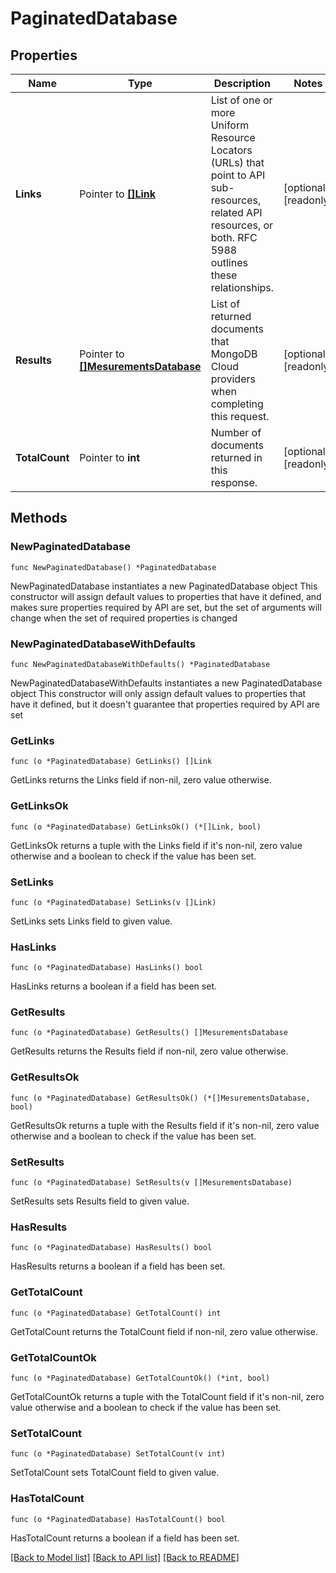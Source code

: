 # PaginatedDatabase

## Properties

Name | Type | Description | Notes
------------ | ------------- | ------------- | -------------
**Links** | Pointer to [**[]Link**](Link.md) | List of one or more Uniform Resource Locators (URLs) that point to API sub-resources, related API resources, or both. RFC 5988 outlines these relationships. | [optional] [readonly] 
**Results** | Pointer to [**[]MesurementsDatabase**](MesurementsDatabase.md) | List of returned documents that MongoDB Cloud providers when completing this request. | [optional] [readonly] 
**TotalCount** | Pointer to **int** | Number of documents returned in this response. | [optional] [readonly] 

## Methods

### NewPaginatedDatabase

`func NewPaginatedDatabase() *PaginatedDatabase`

NewPaginatedDatabase instantiates a new PaginatedDatabase object
This constructor will assign default values to properties that have it defined,
and makes sure properties required by API are set, but the set of arguments
will change when the set of required properties is changed

### NewPaginatedDatabaseWithDefaults

`func NewPaginatedDatabaseWithDefaults() *PaginatedDatabase`

NewPaginatedDatabaseWithDefaults instantiates a new PaginatedDatabase object
This constructor will only assign default values to properties that have it defined,
but it doesn't guarantee that properties required by API are set

### GetLinks

`func (o *PaginatedDatabase) GetLinks() []Link`

GetLinks returns the Links field if non-nil, zero value otherwise.

### GetLinksOk

`func (o *PaginatedDatabase) GetLinksOk() (*[]Link, bool)`

GetLinksOk returns a tuple with the Links field if it's non-nil, zero value otherwise
and a boolean to check if the value has been set.

### SetLinks

`func (o *PaginatedDatabase) SetLinks(v []Link)`

SetLinks sets Links field to given value.

### HasLinks

`func (o *PaginatedDatabase) HasLinks() bool`

HasLinks returns a boolean if a field has been set.
### GetResults

`func (o *PaginatedDatabase) GetResults() []MesurementsDatabase`

GetResults returns the Results field if non-nil, zero value otherwise.

### GetResultsOk

`func (o *PaginatedDatabase) GetResultsOk() (*[]MesurementsDatabase, bool)`

GetResultsOk returns a tuple with the Results field if it's non-nil, zero value otherwise
and a boolean to check if the value has been set.

### SetResults

`func (o *PaginatedDatabase) SetResults(v []MesurementsDatabase)`

SetResults sets Results field to given value.

### HasResults

`func (o *PaginatedDatabase) HasResults() bool`

HasResults returns a boolean if a field has been set.
### GetTotalCount

`func (o *PaginatedDatabase) GetTotalCount() int`

GetTotalCount returns the TotalCount field if non-nil, zero value otherwise.

### GetTotalCountOk

`func (o *PaginatedDatabase) GetTotalCountOk() (*int, bool)`

GetTotalCountOk returns a tuple with the TotalCount field if it's non-nil, zero value otherwise
and a boolean to check if the value has been set.

### SetTotalCount

`func (o *PaginatedDatabase) SetTotalCount(v int)`

SetTotalCount sets TotalCount field to given value.

### HasTotalCount

`func (o *PaginatedDatabase) HasTotalCount() bool`

HasTotalCount returns a boolean if a field has been set.

[[Back to Model list]](../README.md#documentation-for-models) [[Back to API list]](../README.md#documentation-for-api-endpoints) [[Back to README]](../README.md)


